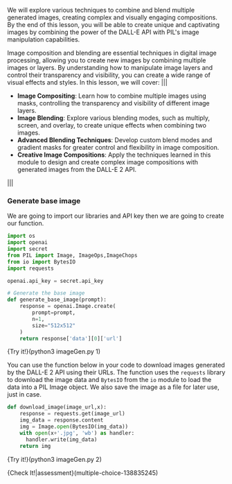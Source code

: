 We will explore various techniques to combine and blend multiple generated images, creating complex and visually engaging compositions. By the end of this lesson, you will be able to create unique and captivating images by combining the power of the DALL-E API with PIL's image manipulation capabilities.


Image composition and blending are essential techniques in digital image processing, allowing you to create new images by combining multiple images or layers. By understanding how to manipulate image layers and control their transparency and visibility, you can create a wide range of visual effects and styles. In this lesson, we will cover:
|||
- **Image Compositing**: Learn how to combine multiple images using masks, controlling the transparency and visibility of different image layers.
- **Image Blending**: Explore various blending modes, such as multiply, screen, and overlay, to create unique effects when combining two images.
- **Advanced Blending Techniques**: Develop custom blend modes and gradient masks for greater control and flexibility in image composition.
- **Creative Image Compositions**: Apply the techniques learned in this module to design and create complex image compositions with generated images from the DALL-E 2 API.

|||
### Generate base image
We are going to import our libraries and API key then we are going to create our function. 
``` python
import os
import openai
import secret
from PIL import Image, ImageOps,ImageChops
from io import BytesIO
import requests

openai.api_key = secret.api_key

# Generate the base image
def generate_base_image(prompt):
    response = openai.Image.create(
        prompt=prompt,
        n=1,
        size="512x512"
    )
    return response['data'][0]['url']

```
{Try it!}(python3 imageGen.py 1)


You can use the function below in your code to download images generated by the DALL-E 2 API using their URLs. The function uses the `requests` library to download the image data and `BytesIO` from the `io` module to load the data into a PIL Image object. We also save the image as a file for later use, just in case. 
```python
def download_image(image_url,x):
    response = requests.get(image_url)
    img_data = response.content
    img = Image.open(BytesIO(img_data))
    with open(x+'.jpg', 'wb') as handler:
      handler.write(img_data)
    return img
```
{Try it!}(python3 imageGen.py 2)

{Check It!|assessment}(multiple-choice-138835245)
